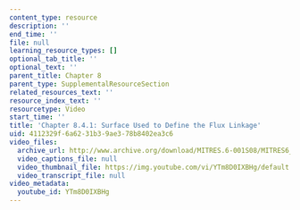 ```yaml
---
content_type: resource
description: ''
end_time: ''
file: null
learning_resource_types: []
optional_tab_title: ''
optional_text: ''
parent_title: Chapter 8
parent_type: SupplementalResourceSection
related_resources_text: ''
resource_index_text: ''
resourcetype: Video
start_time: ''
title: 'Chapter 8.4.1: Surface Used to Define the Flux Linkage'
uid: 4112329f-6a62-31b3-9ae3-78b8402ea3c6
video_files:
  archive_url: http://www.archive.org/download/MITRES.6-001S08/MITRES6_001S08_8-4-1_300k.mp4
  video_captions_file: null
  video_thumbnail_file: https://img.youtube.com/vi/YTm8D0IXBHg/default.jpg
  video_transcript_file: null
video_metadata:
  youtube_id: YTm8D0IXBHg
---
```


